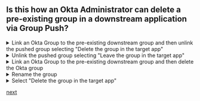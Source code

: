 ## Is this how an Okta Administrator can delete a pre-existing group in a downstream application via Group Push?

<details>
  <summary>Link an Okta Group to the pre-existing downstream group and then unlink the pushed group selecting "Delete the group in the target app"</summary>
<p>
  Yes
</p>
</details>

<details>
  <summary>Unlink the pushed group selecting "Leave the group in the target app" </summary>
<p>
  No
</p>
</details>


<details>
  <summary>Link an Okta Group to the pre-existing downstream group and then delete the Okta group</summary>
<p>
  Yes
</p>
</details>


<details>
  <summary>Rename the group</summary>
<p></p>
  No
</p>
</details>


<details>
  <summary>Select "Delete the group in the target app"</summary>
<p>
  No
</p>
</details>


[next](20.md)
